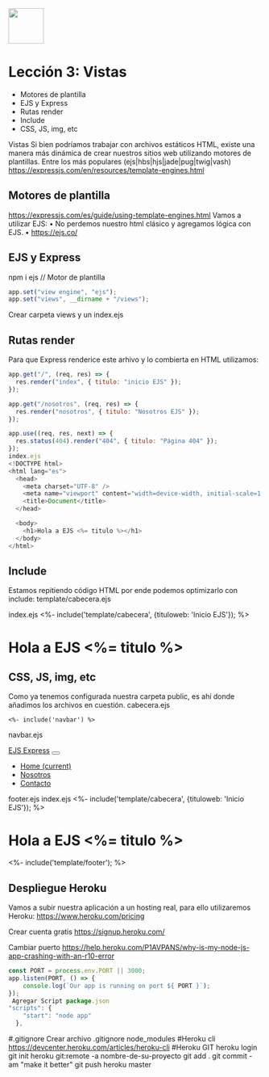 <img  src='../logo.png' height='70px'>

# Lección 3: Vistas

* Motores de plantilla
* EJS y Express
* Rutas render
* Include
* CSS, JS, img, etc



Vistas
Si bien podríamos trabajar con archivos estáticos HTML, existe una manera más dinámica de crear nuestros sitios web utilizando motores de plantillas.
Entre los más populares (ejs|hbs|hjs|jade|pug|twig|vash)
https://expressjs.com/en/resources/template-engines.html

## Motores de plantilla
https://expressjs.com/es/guide/using-template-engines.html
Vamos a utilizar EJS:
•	No perdemos nuestro html clásico y agregamos lógica con EJS.
•	https://ejs.co/

## EJS y Express

npm i ejs
// Motor de plantilla
```javascript
app.set("view engine", "ejs");
app.set("views", __dirname + "/views");
```
Crear carpeta views y un index.ejs

## Rutas render

Para que Express renderice este arhivo y lo combierta en HTML utilizamos:
```javascript
app.get("/", (req, res) => {
  res.render("index", { titulo: "inicio EJS" });
});

app.get("/nosotros", (req, res) => {
  res.render("nosotros", { titulo: "Nosotros EJS" });
});

app.use((req, res, next) => {
  res.status(404).render("404", { titulo: "Página 404" });
});
index.ejs
<!DOCTYPE html>
<html lang="es">
  <head>
    <meta charset="UTF-8" />
    <meta name="viewport" content="width=device-width, initial-scale=1.0" />
    <title>Document</title>
  </head>

  <body>
    <h1>Hola a EJS <%= titulo %></h1>
  </body>
</html>
```

## Include

Estamos repitiendo código HTML por ende podemos optimizarlo con include:
template/cabecera.ejs
<!DOCTYPE html>
<html lang="es">

<head>
    <meta charset="UTF-8">
    <meta name="viewport" content="width=device-width, initial-scale=1.0">
    <title><%= tituloweb %></title>
</head>

<body>
index.ejs
<%- include('template/cabecera', {tituloweb: 'Inicio EJS'}); %>
<h1>Hola a EJS <%= titulo %></h1>
</body>

</html>

## CSS, JS, img, etc
Como ya tenemos configurada nuestra carpeta public, es ahí donde añadimos los archivos en cuestión.
cabecera.ejs

<!DOCTYPE html>
<html lang="es">

<head>
    <meta charset="UTF-8">
    <meta name="viewport" content="width=device-width, initial-scale=1.0">
    <title><%= tituloweb %></title>
    <link rel="stylesheet" href="/bootstrap.min.css">
</head>

<body class="container">

    <%- include('navbar') %>
navbar.ejs
<nav class="navbar navbar-expand-lg navbar-dark bg-dark">
    <a class="navbar-brand" href="/">EJS Express</a>
    <button class="navbar-toggler" type="button" data-toggle="collapse" data-target="#navbarNav" aria-controls="navbarNav" aria-expanded="false" aria-label="Toggle navigation">
        <span class="navbar-toggler-icon"></span>
    </button>
    <div class="collapse navbar-collapse" id="navbarNav">
        <ul class="navbar-nav ml-auto">
        <li class="nav-item">
            <a class="nav-link" href="/">Home <span class="sr-only">(current)</span></a>
        </li>
        <li class="nav-item">
            <a class="nav-link" href="/nosotros">Nosotros</a>
        </li>
        <li class="nav-item">
            <a class="nav-link" href="/contacto">Contacto</a>
        </li>
        </ul>
    </div>
</nav>
footer.ejs
    <script src="https://code.jquery.com/jquery-3.5.1.slim.min.js" integrity="sha384-DfXdz2htPH0lsSSs5nCTpuj/zy4C+OGpamoFVy38MVBnE+IbbVYUew+OrCXaRkfj" crossorigin="anonymous"></script>
    <script src="/js/bootstrap.min.js"></script>
</body>
</html>
index.ejs
<%- include('template/cabecera', {tituloweb: 'Inicio EJS'}); %>

<h1>Hola a EJS <%= titulo %></h1>

<%- include('template/footer'); %>

## Despliegue Heroku

Vamos a subir nuestra aplicación a un hosting real, para ello utilizaremos Heroku: https://www.heroku.com/pricing

 Crear cuenta gratis
https://signup.heroku.com/

 Cambiar puerto
https://help.heroku.com/P1AVPANS/why-is-my-node-js-app-crashing-with-an-r10-error

```javascript
const PORT = process.env.PORT || 3000;
app.listen(PORT, () => {
    console.log(`Our app is running on port ${ PORT }`);
});
 Agregar Script package.json
"scripts": {
    "start": "node app"
  },
```

#.gitignore
Crear archivo .gitignore
node_modules
#Heroku cli
https://devcenter.heroku.com/articles/heroku-cli
#Heroku GIT
heroku login
git init
heroku git:remote -a nombre-de-su-proyecto
git add .
git commit -am "make it better"
git push heroku master


